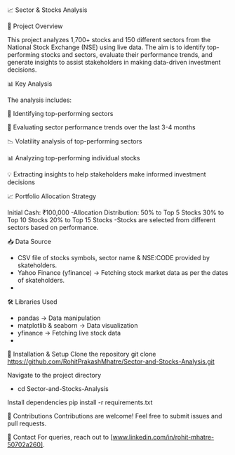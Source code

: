 📈 Sector & Stocks Analysis

📌 Project Overview

  This project analyzes 1,700+ stocks and 150 different sectors from the National Stock Exchange (NSE) using live data. The aim is to identify top-performing stocks and sectors, evaluate their performance trends,     and generate insights to assist stakeholders in making data-driven investment decisions.

📊 Key Analysis

The analysis includes:

  📌 Identifying top-performing sectors
  
  🔄 Evaluating sector performance trends over the last 3-4 months
  
  📉 Volatility analysis of top-performing sectors
  
  📊 Analyzing top-performing individual stocks
  
  💡 Extracting insights to help stakeholders make informed investment decisions

📈 Portfolio Allocation Strategy

Initial Cash: ₹100,000
-Allocation Distribution:
  50% to Top 5 Stocks
  30% to Top 10 Stocks
  20% to Top 15 Stocks
-Stocks are selected from different sectors based on performance.

📥 Data Source
  - CSV file of stocks symbols, sector name & NSE:CODE provided by skateholders.
  - Yahoo Finance (yfinance) → Fetching stock market data as per the dates of skateholders.
  - 
🛠️ Libraries Used
  - pandas → Data manipulation
  - matplotlib & seaborn → Data visualization
  - yfinance → Fetching live stock data
  - 
🚀 Installation & Setup
Clone the repository
git clone https://github.com/RohitPrakashMhatre/Sector-and-Stocks-Analysis.git

Navigate to the project directory
- cd Sector-and-Stocks-Analysis

Install dependencies
 pip install -r requirements.txt
 
🤝 Contributions
Contributions are welcome! Feel free to submit issues and pull requests.

📧 Contact
For queries, reach out to [www.linkedin.com/in/rohit-mhatre-50702a260].
